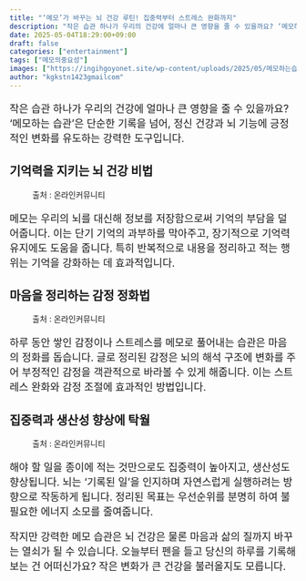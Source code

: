 ```yaml
---
title: "‘메모’가 바꾸는 뇌 건강 루틴! 집중력부터 스트레스 완화까지"
description: "작은 습관 하나가 우리의 건강에 얼마나 큰 영향을 줄 수 있을까요? ‘메모하는 습관’은 단순한 기록을 넘어, 정신 건강과 뇌 기능에 긍정적인 변화를 유도하는 강력한 도구입니다."
date: 2025-05-04T18:29:00+09:00
draft: false
categories: ["entertainment"]
tags: ["메모의중요성"]
images: ["https://ingihgoyonet.site/wp-content/uploads/2025/05/메모하는습관-1024x792.jpg", "https://ingihgoyonet.site/wp-content/uploads/2025/05/일기쓰기-1024x685.jpg", "https://ingihgoyonet.site/wp-content/uploads/2025/05/할일-1024x683.jpg"]
author: "kgkstn1423gmailcom"
---
```


<p style="font-size:18px">작은 습관 하나가 우리의 건강에 얼마나 큰 영향을 줄 수 있을까요? ‘메모하는 습관’은 단순한 기록을 넘어, 정신 건강과 뇌 기능에 긍정적인 변화를 유도하는 강력한 도구입니다.</p> <h2 >기억력을 지키는 뇌 건강 비법</h2> <figure ><img src="https://ingihgoyonet.site/wp-content/uploads/2025/05/메모하는습관-1024x792.jpg" alt="" style="aspect-ratio:16/9;object-fit:cover"/><figcaption >출처 : 온라인커뮤니티</figcaption></figure> <p style="font-size:18px">메모는 우리의 뇌를 대신해 정보를 저장함으로써 기억의 부담을 덜어줍니다. 이는 단기 기억의 과부하를 막아주고, 장기적으로 기억력 유지에도 도움을 줍니다. 특히 반복적으로 내용을 정리하고 적는 행위는 기억을 강화하는 데 효과적입니다.</p> <h2 >마음을 정리하는 감정 정화법</h2> <figure ><img src="https://ingihgoyonet.site/wp-content/uploads/2025/05/일기쓰기-1024x685.jpg" alt="" style="aspect-ratio:16/9;object-fit:cover"/><figcaption >출처 : 온라인커뮤니티</figcaption></figure> <p style="font-size:18px">하루 동안 쌓인 감정이나 스트레스를 메모로 풀어내는 습관은 마음의 정화를 돕습니다. 글로 정리된 감정은 뇌의 해석 구조에 변화를 주어 부정적인 감정을 객관적으로 바라볼 수 있게 해줍니다. 이는 스트레스 완화와 감정 조절에 효과적인 방법입니다.</p> <h2 >집중력과 생산성 향상에 탁월</h2> <figure ><img src="https://ingihgoyonet.site/wp-content/uploads/2025/05/할일-1024x683.jpg" alt="" style="aspect-ratio:16/9;object-fit:cover"/><figcaption >출처 : 온라인커뮤니티</figcaption></figure> <p style="font-size:18px">해야 할 일을 종이에 적는 것만으로도 집중력이 높아지고, 생산성도 향상됩니다. 뇌는 ‘기록된 일’을 인지하며 자연스럽게 실행하려는 방향으로 작동하게 됩니다. 정리된 목표는 우선순위를 분명히 하여 불필요한 에너지 소모를 줄여줍니다.</p> <p style="font-size:18px">작지만 강력한 메모 습관은 뇌 건강은 물론 마음과 삶의 질까지 바꾸는 열쇠가 될 수 있습니다. 오늘부터 펜을 들고 당신의 하루를 기록해보는 건 어떠신가요? 작은 변화가 큰 건강을 불러올지도 모릅니다.</p>